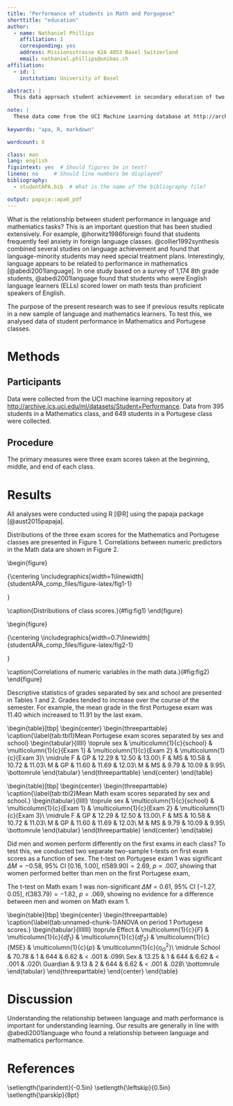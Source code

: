 ```yaml
---
title: "Performance of students in Math and Porgugese"
shorttitle: "education"
author: 
  - name: Nathaniel Phillips
    affiliation: 1
    corresponding: yes    
    address: Missionsstrasse 62A 4053 Basel Switzerland
    email: nathaniel.phillips@unibas.ch
affiliation:
  - id: 1
    institution: University of Basel

abstract: |
  This data approach student achievement in secondary education of two Portuguese schools. The data attributes include student grades, demographic, social and school related features) and it was collected by using school reports and questionnaires. Two datasets are provided regarding the performance in two distinct subjects: Mathematics (mat) and Portuguese language (por). 
  
note: |  
  These data come from the UCI Machine Learning database at http://archive.ics.uci.edu/ml/datasets/Student+Performance#
  
keywords: "apa, R, markdown"

wordcount: X

class: man
lang: english
figsintext: yes  # Should figures be in text?
lineno: no     # Should line numbers be displayed?
bibliography:
  - studentAPA.bib  # What is the name of the bibliography file?

output: papaja::apa6_pdf
---
```




What is the relationship between student performance in language and mathematics tasks? This is an important question that has been studied extensively. For example, @horwitz1986foreign found that students frequently feel anxiety in foreign language classes. @collier1992synthesis combined several studies on language achievement and found that language-minority students may need special treatment plans. Interestingly, language appears to be related to performance in mathematics [@abedi2001language]. In one study based on a survey of 1,174 8th grade students, @abedi2001language found that students who were English language learners (ELLs) scored lower on math tests than proficient speakers of English.

The purpose of the present research was to see if previous results replicate in a new sample of language and mathematics learners. To test this, we analysed data of student performance in Mathematics and Portugese classes.

# Methods

## Participants

Data were collected from the UCI machine learning repository at http://archive.ics.uci.edu/ml/datasets/Student+Performance. Data from 395 students in a Mathematics class, and 649 students in a Portugese class were collected.

## Procedure

The primary measures were three exam scores taken at the beginning, middle, and end of each class. 

# Results

All analyses were conducted using R [@R] using the papaja package [@aust2015papaja].

Distributions of the three exam scores for the Mathematics and Portugese classes are presented in Figure 1. Correlations between numeric predictors in the Math data are shown in Figure 2.

\begin{figure}

{\centering \includegraphics[width=1\linewidth]{studentAPA_comp_files/figure-latex/fig1-1} 

}

\caption{Distributions of class scores.}(\#fig:fig1)
\end{figure}



\begin{figure}

{\centering \includegraphics[width=0.7\linewidth]{studentAPA_comp_files/figure-latex/fig2-1} 

}

\caption{Correlations of numeric variables in the math data.}(\#fig:fig2)
\end{figure}


Descriptive statistics of grades separated by sex and school are presented in Tables 1 and 2. Grades tended to increase over the course of the semester. For example, the mean grade in the first Portugese exam was 11.40 which increased to 11.91 by the last exam.

\begin{table}[tbp]
\begin{center}
\begin{threeparttable}
\caption{\label{tab:tbl1}Mean Portugese exam scores separated by sex and school}
\begin{tabular}{lllll}
\toprule
sex & \multicolumn{1}{c}{school} & \multicolumn{1}{c}{Exam 1} & \multicolumn{1}{c}{Exam 2} & \multicolumn{1}{c}{Exam 3}\\
\midrule
F & GP & 12.29 & 12.50 & 13.00\\
F & MS & 10.58 & 10.72 & 11.03\\
M & GP & 11.60 & 11.69 & 12.03\\
M & MS & 9.79 & 10.09 & 9.95\\
\bottomrule
\end{tabular}
\end{threeparttable}
\end{center}
\end{table}

\begin{table}[tbp]
\begin{center}
\begin{threeparttable}
\caption{\label{tab:tbl2}Mean Math exam scores separated by sex and school.}
\begin{tabular}{lllll}
\toprule
sex & \multicolumn{1}{c}{school} & \multicolumn{1}{c}{Exam 1} & \multicolumn{1}{c}{Exam 2} & \multicolumn{1}{c}{Exam 3}\\
\midrule
F & GP & 12.29 & 12.50 & 13.00\\
F & MS & 10.58 & 10.72 & 11.03\\
M & GP & 11.60 & 11.69 & 12.03\\
M & MS & 9.79 & 10.09 & 9.95\\
\bottomrule
\end{tabular}
\end{threeparttable}
\end{center}
\end{table}





Did men and women perform differently on the first exams in each class? To test this, we conducted two separate two-sample t-tests on first exam scores as a function of sex. The t-test on Portugese exam 1 was significant $\Delta M = -0.58$, 95\% CI $[0.16$, $1.00]$, $t(589.90) = 2.69$, $p = .007$, showing that women performed better than men on the first Portugese exam,

The t-test on Math exam 1 was non-significant $\Delta M = 0.61$, 95\% CI $[-1.27$, $0.05]$, $t(383.79) = -1.82$, $p = .069$, showing no evidence for a difference between men and women on Math exam 1.


\begin{table}[tbp]
\begin{center}
\begin{threeparttable}
\caption{\label{tab:unnamed-chunk-1}ANOVA on period 1 Portugese scores.}
\begin{tabular}{lllllll}
\toprule
Effect & \multicolumn{1}{c}{$F$} & \multicolumn{1}{c}{$\mathit{df}_1$} & \multicolumn{1}{c}{$\mathit{df}_2$} & \multicolumn{1}{c}{$\mathrm{MSE}$} & \multicolumn{1}{c}{$p$} & \multicolumn{1}{c}{$\eta^2_G$}\\
\midrule
School & 70.78 & 1 & 644 & 6.62 & < .001 & .099\\
Sex & 13.25 & 1 & 644 & 6.62 & < .001 & .020\\
Guardian & 9.13 & 2 & 644 & 6.62 & < .001 & .028\\
\bottomrule
\end{tabular}
\end{threeparttable}
\end{center}
\end{table}


# Discussion

Understanding the relationship between language and math performance is important for understanding learning. Our results are generally in line with @abedi2001language who found a relationship between language and mathematics performance.


# References


\setlength{\parindent}{-0.5in}
\setlength{\leftskip}{0.5in}
\setlength{\parskip}{8pt}
